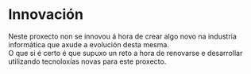 # Innovación

Neste proxecto non se innovou á hora de crear algo novo na industria informática que axude a evolución desta mesma.    
O que si é certo é que supuxo un reto a hora de renovarse e desarrollar utilizando tecnoloxías novas para este proxecto.
